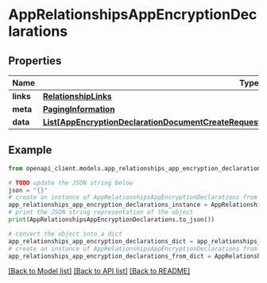 # AppRelationshipsAppEncryptionDeclarations


## Properties

Name | Type | Description | Notes
------------ | ------------- | ------------- | -------------
**links** | [**RelationshipLinks**](RelationshipLinks.md) |  | [optional] 
**meta** | [**PagingInformation**](PagingInformation.md) |  | [optional] 
**data** | [**List[AppEncryptionDeclarationDocumentCreateRequestDataRelationshipsAppEncryptionDeclarationData]**](AppEncryptionDeclarationDocumentCreateRequestDataRelationshipsAppEncryptionDeclarationData.md) |  | [optional] 

## Example

```python
from openapi_client.models.app_relationships_app_encryption_declarations import AppRelationshipsAppEncryptionDeclarations

# TODO update the JSON string below
json = "{}"
# create an instance of AppRelationshipsAppEncryptionDeclarations from a JSON string
app_relationships_app_encryption_declarations_instance = AppRelationshipsAppEncryptionDeclarations.from_json(json)
# print the JSON string representation of the object
print(AppRelationshipsAppEncryptionDeclarations.to_json())

# convert the object into a dict
app_relationships_app_encryption_declarations_dict = app_relationships_app_encryption_declarations_instance.to_dict()
# create an instance of AppRelationshipsAppEncryptionDeclarations from a dict
app_relationships_app_encryption_declarations_from_dict = AppRelationshipsAppEncryptionDeclarations.from_dict(app_relationships_app_encryption_declarations_dict)
```
[[Back to Model list]](../README.md#documentation-for-models) [[Back to API list]](../README.md#documentation-for-api-endpoints) [[Back to README]](../README.md)


